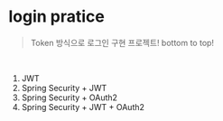 # login pratice
> Token 방식으로 로그인 구현 프로젝트! bottom to top!

<br>

1. JWT
2. Spring Security + JWT
3. Spring Security + OAuth2
4. Spring Security + JWT + OAuth2
